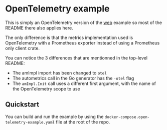 # OpenTelemetry example

This is simply an OpenTelemetry version of the [web](../web) example so most of
the README there also applies here.

The only difference is that the metrics implementation used is OpenTelemetry
with a Prometheus exporter instead of using a Prometheus only client crate.

You can notice the 3 differences that are mentionned in the top-level README:
- The amImpl import has been changed to `otel`
- The autometrics call in the Go generator has the `-otel` flag
- The `amImpl.Init` call uses a different first argument, with the name of the
  OpenTelemetry scope to use

## Quickstart

You can build and run the example by using the
`docker-compose.open-telemetry-example.yaml` file at the root of the repo.
